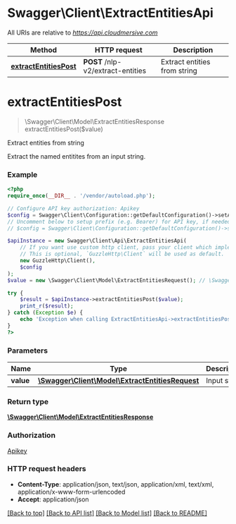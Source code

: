 # Swagger\Client\ExtractEntitiesApi

All URIs are relative to *https://api.cloudmersive.com*

Method | HTTP request | Description
------------- | ------------- | -------------
[**extractEntitiesPost**](ExtractEntitiesApi.md#extractEntitiesPost) | **POST** /nlp-v2/extract-entities | Extract entities from string


# **extractEntitiesPost**
> \Swagger\Client\Model\ExtractEntitiesResponse extractEntitiesPost($value)

Extract entities from string

Extract the named entitites from an input string.

### Example
```php
<?php
require_once(__DIR__ . '/vendor/autoload.php');

// Configure API key authorization: Apikey
$config = Swagger\Client\Configuration::getDefaultConfiguration()->setApiKey('Apikey', 'YOUR_API_KEY');
// Uncomment below to setup prefix (e.g. Bearer) for API key, if needed
// $config = Swagger\Client\Configuration::getDefaultConfiguration()->setApiKeyPrefix('Apikey', 'Bearer');

$apiInstance = new Swagger\Client\Api\ExtractEntitiesApi(
    // If you want use custom http client, pass your client which implements `GuzzleHttp\ClientInterface`.
    // This is optional, `GuzzleHttp\Client` will be used as default.
    new GuzzleHttp\Client(),
    $config
);
$value = new \Swagger\Client\Model\ExtractEntitiesRequest(); // \Swagger\Client\Model\ExtractEntitiesRequest | Input string

try {
    $result = $apiInstance->extractEntitiesPost($value);
    print_r($result);
} catch (Exception $e) {
    echo 'Exception when calling ExtractEntitiesApi->extractEntitiesPost: ', $e->getMessage(), PHP_EOL;
}
?>
```

### Parameters

Name | Type | Description  | Notes
------------- | ------------- | ------------- | -------------
 **value** | [**\Swagger\Client\Model\ExtractEntitiesRequest**](../Model/ExtractEntitiesRequest.md)| Input string |

### Return type

[**\Swagger\Client\Model\ExtractEntitiesResponse**](../Model/ExtractEntitiesResponse.md)

### Authorization

[Apikey](../../README.md#Apikey)

### HTTP request headers

 - **Content-Type**: application/json, text/json, application/xml, text/xml, application/x-www-form-urlencoded
 - **Accept**: application/json

[[Back to top]](#) [[Back to API list]](../../README.md#documentation-for-api-endpoints) [[Back to Model list]](../../README.md#documentation-for-models) [[Back to README]](../../README.md)

